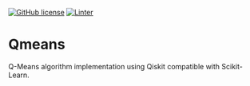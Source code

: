 [![GitHub license](https://img.shields.io/github/license/Raijeku/qmeans)](https://github.com/Raijeku/qmeans/blob/main/LICENSE)
[![Linter](https://img.shields.io/badge/code%20style-pylint-orange)](https://github.com/PyCQA/pylint)

# Qmeans
Q-Means algorithm implementation using Qiskit compatible with Scikit-Learn.
